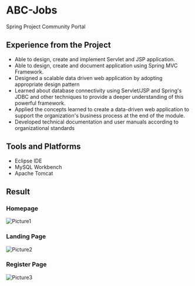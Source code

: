 # ABC-Jobs

Spring Project Community Portal

## Experience from the Project

- Able to design, create and implement Servlet and JSP application.
- Able to design, create and document application using Spring MVC Framework.
- Designed a scalable data driven web application by adopting appropriate design pattern
- Learned about database connectivity using Servlet/JSP and Spring's JDBC and other techniques to provide a deeper understanding of this powerful framework.
- Applied the concepts learned to create a data-driven web application to support the organization's business process at the end of the module.
- Developed technical documentation and user manuals according to organizational standards

## Tools and Platforms

- Eclipse IDE
- MySQL Workbench
- Apache Tomcat

## Result

### Homepage

![Picture1](https://github.com/j-escartin/abcjobs-master/assets/109270420/bea55812-0416-49f9-ba4e-2795df948297)

### Landing Page

![Picture2](https://github.com/j-escartin/abcjobs-master/assets/109270420/01283f29-2a2a-4bf3-ae84-ee0e0b198d93)

### Register Page

![Picture3](https://github.com/j-escartin/abcjobs-master/assets/109270420/8477487b-fcb4-4ff8-b2c8-d7d8edfa5758)
